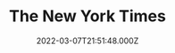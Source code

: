 ---
collection_archive: false
collection_awards: []
collection_category:
  - Portraits
  - Editorial
  - Reportage
  - Color
  - Sports + Athletes
collection_content: >-
  While big leaguers fight with owners about labor issues, minor leaguers like
  Jack Kruger are getting ready for another season of long bus rides and longer
  odds.


  “Get on the first plane to Los Angeles,” his manager said.


  The Angels, Salt Lake’s parent club, were promoting Kruger to the majors to
  replace a catcher with a concussion. The Angels were playing the Tampa Bay
  Rays that evening, May 6, 2021, and he was expected to be there.


  He watched from the bench as the game spun by quickly. Fifth inning. Sixth.
  Seventh. Finally, in the ninth inning, Kruger got the nod. He jogged to the
  plate, eyes focused, shin guards, chest protector and catcher’s mask on.


  There had been no time to warm up properly. He had taken only six practice
  throws instead of his usual 40. What if he had to make a quick throw to second
  base? Would the ball sail into the outfield? Would it hit the pitcher. But
  everything unfolded perfectly. The Angels got three quick outs. Final score:
  Tampa Bay 8, Los Angeles 3. Kruger’s team lost, and he never got to bat, but
  at least he tasted the big time.


  Here’s the thing about professional baseball: It does not take long for harsh
  reality to crash down.


  The next day, as Kruger readied for his second game with the Angels, a team
  executive pulled him aside. Kruger thought he was about to get a hearty
  congratulations. Instead, the executive informed him that he was being
  designated for assignment — a kind of baseball purgatory. If no other team
  wanted him, the Angels could send him back to the minors or cut him
  completely.


  Kruger has always been an underdog. As a child he developed Perthes disease, a
  hip bone disorder that forced him to use crutches for nearly two years in
  grade school. Because the disorder slowed his growth, he was often the
  smallest player on the field until midway through high school.


  “Jack has what I call a ‘figure-it-out component,’” said his college coach.
  “He’s the guy who can figure out how to get off the island. He could be on
  Wall Street right now, he could be in business right now, he could be a lawyer
  now. But he loves baseball too much.”


  I see myself on the Rangers, behind the dish, helping lead the team to a win
  in the World Series,” he said. “You have to be delusional in a way. Confident
  where you 110 percent believe that you are the right man for the job. And if
  other people don’t see it, then they’re wrong, and you have to show them
  that.”
collection_cover: https://d1sf55qlb7p6hz.cloudfront.net/minors-cover.jpg
collection_cover_mobile: https://d1sf55qlb7p6hz.cloudfront.net/minors_vertical-cover-1.jpg
collection_description: >-
  As big leaguers fight with owners about labor issues, minor leaguers like Jack
  Kruger are getting ready for another season of long bus rides and longer odds.
collection_description_alignment: center
collection_exhibition: []
collection_filter: Commissioned + Stock
collection_hidden: false
collection_meta: '"You Have to Be Delusional" A Minor Leaguer''s Hard Road to the Bigs'
collection_meta_2: ""
collection_press: []
collection_preview:
  - https://d1sf55qlb7p6hz.cloudfront.net/rent_4x3-7-2.jpg
  - https://d1sf55qlb7p6hz.cloudfront.net/minors_4x3-5.jpg
  - https://d1sf55qlb7p6hz.cloudfront.net/rent_4x3-7.jpg
  - https://d1sf55qlb7p6hz.cloudfront.net/minors_4x3-8.jpg
  - https://d1sf55qlb7p6hz.cloudfront.net/minors_4x3-3.jpg
  - https://d1sf55qlb7p6hz.cloudfront.net/minors_4x3-6.jpg
  - https://d1sf55qlb7p6hz.cloudfront.net/minors_4x3-7.jpg
  - https://d1sf55qlb7p6hz.cloudfront.net/minors_4x3-1.jpg
  - https://d1sf55qlb7p6hz.cloudfront.net/minors_4x3-4.jpg
  - https://d1sf55qlb7p6hz.cloudfront.net/minors_4x3-2.jpg
cover_image: 
date: 2022-03-07T21:51:48.000Z
hide_footer: false 
navigation_theme: white
px_extra: true
row_alignment: between
slug: nytimes-jackkruger
theme_color: "#FFBDD6"
theme_color_all_works: 
title: The New York Times
seo:
  meta_description: 
  meta_title: The New York Times. A Minor Leaguer's Hard Road to the Bigs
collection_blocks:
  - _bookshop_name: collections/media-row-start
    row_alignment: between
  - _bookshop_name: collections/media-element
    align_y:  
    caption: 
    color: "#E1F3DD"
    image:  https://d1sf55qlb7p6hz.cloudfront.net/minors-1.jpg
    margin_left: '20'
    margin_right: 0
    margin_y: '100'
    width: '40'
  - _bookshop_name: collections/media-element
    align_y:  
    caption: 
    color: "#E1F9FB"
    image:  https://d1sf55qlb7p6hz.cloudfront.net/minors-2.jpg
    margin_left: 0
    margin_right: '5'
    margin_y: '900'
    width: '20'
  - _bookshop_name: collections/media-row
    row_alignment: between
  - _bookshop_name: collections/media-element
    align_y:  
    caption: 
    color: "#FBEBD6"
    image:  https://d1sf55qlb7p6hz.cloudfront.net/minors-3.jpg
    margin_left: '45'
    margin_right: 0
    margin_y: '100'
    width: '40'
  - _bookshop_name: collections/media-row
    row_alignment: between
  - _bookshop_name: collections/media-element
    align_y: start
    caption: 
    color: "#E4F6FE"
    image:  https://d1sf55qlb7p6hz.cloudfront.net/minors-4.jpg
    margin_left: '20'
    margin_right: 0
    margin_y: '100'
    width: '45'
  - _bookshop_name: collections/media-row
    row_alignment: between
  - _bookshop_name: collections/media-element
    align_y:  
    caption: 
    color: "#FFD9CF"
    image:  https://d1sf55qlb7p6hz.cloudfront.net/minors-5.jpg
    margin_left: '5'
    margin_right: 0
    margin_y: '100'
    width: '30'
  - _bookshop_name: collections/media-element
    align_y:  
    caption: 
    color: "#DDF5DA"
    image:  https://d1sf55qlb7p6hz.cloudfront.net/minors-6.jpg
    margin_left: 0
    margin_right: '10'
    margin_y: '300'
    width: '50'
  - _bookshop_name: collections/media-row
    row_alignment: between
  - _bookshop_name: collections/media-element
    align_y:  
    caption: 
    color: "#F7F7D0"
    image:  https://d1sf55qlb7p6hz.cloudfront.net/minors-7.jpg
    margin_left: '25'
    margin_right: 0
    margin_y: '100'
    width: '25'
  - _bookshop_name: collections/media-element
    align_y:  
    caption: 
    color: "#E0EFFF"
    image:  https://d1sf55qlb7p6hz.cloudfront.net/minors-8.jpg
    margin_left: 0
    margin_right: '20'
    margin_y: '300'
    width: '20'
  - _bookshop_name: collections/media-row
    row_alignment: between
  - _bookshop_name: collections/media-element
    align_y:  
    caption: 
    color: "#F0E7FF"
    image:  https://d1sf55qlb7p6hz.cloudfront.net/minors-9.jpg
    margin_left: '10'
    margin_right: 0
    margin_y: '100'
    width: '55'
  - _bookshop_name: collections/media-element
    align_y:  
    caption: 
    color: "#D8F9FD"
    image:  https://d1sf55qlb7p6hz.cloudfront.net/minors-10.jpg
    margin_left: 0
    margin_right: '5'
    margin_y: '800'
    width: '25'
  - _bookshop_name: collections/media-row
    row_alignment: between
  - _bookshop_name: collections/media-element
    align_y:  
    caption: 
    color: "#E6FFEA"
    image:  https://d1sf55qlb7p6hz.cloudfront.net/minors-11.jpg
    margin_left: '50'
    margin_right: 0
    margin_y: '100'
    width: '30'
  - _bookshop_name: collections/media-row
    row_alignment: between
  - _bookshop_name: collections/media-element
    align_y:  
    caption: 
    color: "#E6FBD0"
    image:  https://d1sf55qlb7p6hz.cloudfront.net/minors-12.jpg
    margin_left: '20'
    margin_right: 0
    margin_y: '400'
    width: '40'
  - _bookshop_name: collections/media-element
    align_y:  
    caption: 
    color: "#FBEACD"
    image:  https://d1sf55qlb7p6hz.cloudfront.net/minors-14.jpg
    margin_left: 0
    margin_right: '10'
    margin_y: '100'
    width: '20'
  - _bookshop_name: collections/media-row
    row_alignment: between
  - _bookshop_name: collections/media-element
    align_y:  
    caption: 
    color: "#E6F3FE"
    image:  https://d1sf55qlb7p6hz.cloudfront.net/minors-13.jpg
    margin_left: '5'
    margin_right: 0
    margin_y: '100'
    width: '33'
  - _bookshop_name: collections/media-element
    align_y:  
    caption: 
    color: "#FDF9EA"
    image:  https://d1sf55qlb7p6hz.cloudfront.net/minors-15.jpg
    margin_left: 0
    margin_right: '25'
    margin_y: '300'
    width: '30'
  - _bookshop_name: collections/media-row
    row_alignment: between
  - _bookshop_name: collections/media-row
    row_alignment: between
  - _bookshop_name: collections/media-element
    align_y:  
    caption: 
    color: "#F9E0E1"
    image:  https://d1sf55qlb7p6hz.cloudfront.net/minors-16.jpg
    margin_left: '25'
    margin_right: 0
    margin_y: '100'
    width: '60'
  - _bookshop_name: collections/media-row-end
---